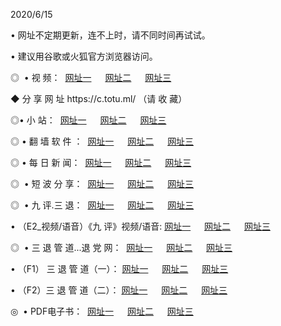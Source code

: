 <p>2020/6/15
<p>• 网址不定期更新，连不上时，请不同时间再试试。
<p>• 建议用谷歌或火狐官方浏览器访问。
<p>◎  • 视 频： 
<a href="http://hjc.csso.cam/" target="_blank">网址一</a> 　 
<a href="http://huf.csso.cam/" target="_blank">网址二</a> 　 
<a href="http://hqs.csso.cam/b.html" target="_blank">网址三</a>
<p>◆ 分 享 网 址  https://c.totu.ml/  （请 收 藏） </p>

<p>◎•  小 站：  
<a href="http://hjc.csso.cam/f.html" target="_blank">网址一</a> 　 
<a href="http://huf.csso.cam/h.html" target="_blank">网址二</a> 　 
<a href="http://hqs.csso.cam/k/" target="_blank">网址三</a></p><p>

<p>◎  • 翻 墙 软 件 ：  
<a href="http://hjc.csso.cam/ff/" target="_blank">网址一</a> 　 
<a href="http://huf.csso.cam/s/read/a1_nd.html" target="_blank">网址二</a> 　 
<a href="http://hqs.csso.cam/ff/index.html" target="_blank">网址三</a></p>
<p>◎  • 每 日 新 闻：  
<a href="http://hjc.csso.cam/day/" target="_blank">网址一</a> 　 
<a href="http://huf.csso.cam/day/" target="_blank">网址二</a> 　 
<a href="http://hqs.csso.cam/day/index.html" target="_blank">网址三</a></p>
<p>◎   • 短 波 分 享：  
<a href="http://hjc.csso.cam/h/" target="_blank">网址一</a> 　 
<a href="http://hqs.csso.cam/h/" target="_blank">网址二</a> 　 
<a href="http://huf.csso.cam/h/index.html" target="_blank">网址三</a></p>
<p>◎   • 九 评.三 退：  
<a href="http://hjc.csso.cam/t/" target="_blank">网址一</a> 　 
<a href="http://hqs.csso.cam/v2/index.html" target="_blank">网址二</a> 　 
<a href="http://huf.csso.cam/tt/index.html" target="_blank">网址三</a> 　</p>
<p>  • （E2_视频/语音）《九 评》视频/语音: 
<a href="http://hjc.csso.cam/7738.html" target="_blank">网址一</a> 　 
<a href="http://hqs.csso.cam/7614.html" target="_blank">网址二</a> 　 
<a href="http://huf.csso.cam/7633.html" target="_blank">网址三</a></p>
<p>◎   • 三 退 管 道...退 党 网：  
<a href="http://hjc.csso.cam/go/td1.html" target="_blank">网址一</a> 　 
<a href="http://hqs.csso.cam/go/td2.html" target="_blank">网址二</a> 　 
<a href="http://huf.csso.cam/go/td3.html" target="_blank">网址三</a></p>
<p>  • （F1） 三 退 管 道（一）： 
<a href="http://hjc.csso.cam/dd/" target="_blank">网址一</a> 　 
<a href="http://hqs.csso.cam/s/read/a1_tdx.html" target="_blank">网址二</a> 　 
<a href="http://huf.csso.cam/dd/" target="_blank">网址三</a></p>
<p>  • （F2）三 退 管 道（二）： 
<a href="http://hqs.csso.cam/d/" target="_blank">网址一</a> 　 
<a href="http://hjc.csso.cam/d/index.html" target="_blank">网址二</a> 　 
<a href="http://huf.csso.cam/d/" target="_blank">网址三</a></p>
<p>◎   • PDF电子书：  
<a href="http://hjc.csso.cam/p/" target="_blank">网址一</a> 　 
<a href="http://huf.csso.cam/p/index.html" target="_blank">网址二</a> 　 
<a href="http://hqs.csso.cam/p/" target="_blank">网址三</a></p>
